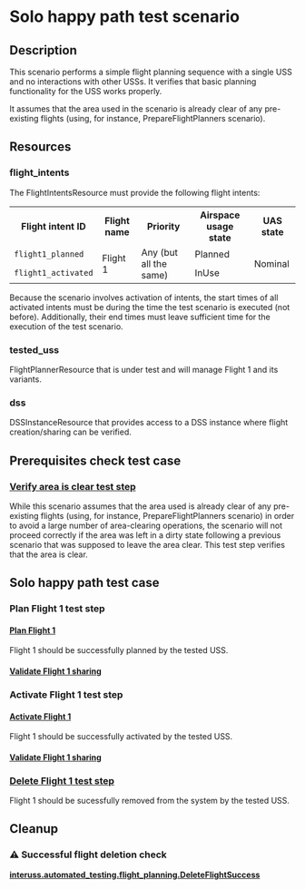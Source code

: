 # Solo happy path test scenario

## Description
This scenario performs a simple flight planning sequence with a single USS and no interactions with other USSs.  It
verifies that basic planning functionality for the USS works properly.

It assumes that the area used in the scenario is already clear of any pre-existing flights (using, for instance,
PrepareFlightPlanners scenario).

## Resources
### flight_intents
The FlightIntentsResource must provide the following flight intents:

<table>
  <tr>
    <th>Flight intent ID</th>
    <th>Flight name</th>
    <th>Priority</th>
    <th>Airspace usage state</th>
    <th>UAS state</th>
  </tr>
  <tr>
    <td><code>flight1_planned</code></td>
    <td rowspan="2">Flight 1</td>
    <td rowspan="2">Any (but all the same)</td>
    <td>Planned</td>
    <td rowspan="2">Nominal</td>
  </tr>
  <tr>
    <td><code>flight1_activated</code></td>
    <td>InUse</td>
  </tr>
</table>

Because the scenario involves activation of intents, the start times of all activated intents must be during the time
the test scenario is executed (not before). Additionally, their end times must leave sufficient time for the execution
of the test scenario.

### tested_uss
FlightPlannerResource that is under test and will manage Flight 1 and its variants.

### dss
DSSInstanceResource that provides access to a DSS instance where flight creation/sharing can be verified.

## Prerequisites check test case

### [Verify area is clear test step](../clear_area_validation.md)

While this scenario assumes that the area used is already clear of any pre-existing flights (using, for instance, PrepareFlightPlanners scenario) in order to avoid a large number of area-clearing operations, the scenario will not proceed correctly if the area was left in a dirty state following a previous scenario that was supposed to leave the area clear.  This test step verifies that the area is clear.

## Solo happy path test case

### Plan Flight 1 test step

#### [Plan Flight 1](../../../flight_planning/plan_flight_intent.md)
Flight 1 should be successfully planned by the tested USS.

#### [Validate Flight 1 sharing](../validate_shared_operational_intent.md)

### Activate Flight 1 test step

#### [Activate Flight 1](../../../flight_planning/activate_flight_intent.md)
Flight 1 should be successfully activated by the tested USS.

#### [Validate Flight 1 sharing](../validate_shared_operational_intent.md)

### [Delete Flight 1 test step](../../../flight_planning/delete_flight_intent.md)
Flight 1 should be sucessfully removed from the system by the tested USS.

## Cleanup
### ⚠️ Successful flight deletion check
**[interuss.automated_testing.flight_planning.DeleteFlightSuccess](../../../../requirements/interuss/automated_testing/flight_planning.md)**
